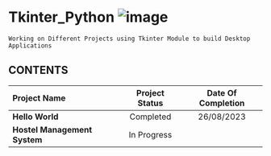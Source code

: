 # Tkinter_Python ![image](https://github.com/Certifieddonnie/Tkinter_Python/assets/81980032/ff8445cf-991a-442b-befe-405a39fbfbf6)
    Working on Different Projects using Tkinter Module to build Desktop Applications
## CONTENTS
|**Project Name** |Project Status  | Date Of Completion|
|:--- | :---: | :---:|
|**Hello World** |Completed | 26/08/2023 |
|**Hostel Management System** |In Progress | |

